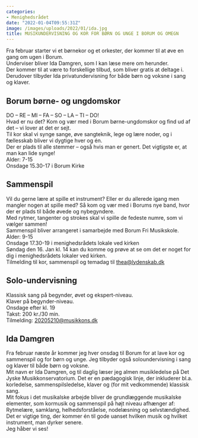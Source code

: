 ```yaml
---
categories:
- Menighedsrådet
date: "2022-01-04T09:55:31Z"
image: /images/uploads/2022/01/ida.jpg
title: MUSIKUNDERVISNING OG KOR FOR BØRN OG UNGE I BORUM OG OMEGN
---
```


Fra februar starter vi et børnekor og et orkester, der kommer til at øve en gang om ugen i Borum.   
Underviser bliver Ida Damgren, som I kan læse mere om herunder.   
Der kommer til at være to forskellige tilbud, som bliver gratis at deltage i. Derudover tilbyder Ida privatundervisning for både børn og voksne i sang og klaver.

## Borum børne- og ungdomskor

DO – RE – MI – FA – SO – LA – TI – DO!   
Hvad er nu det? Kom og vær med i Borum børne-ungdomskor og find ud af det – vi lover at det er sejt.  
Til kor skal vi synge sange, øve sangteknik, lege og lære noder, og i fællesskab bliver vi dygtige hver og én.  
Der er plads til alle stemmer – også hvis man er genert. Det vigtigste er, at man kan lide synge!  
Alder: 7-15  
Onsdage 15.30-17 i Borum Kirke

## Sammenspil

Vil du gerne lære at spille et instrument? Eller er du allerede igang men mangler nogen at spille med? Så kom og vær med i Borums nye band, hvor der er plads til både øvede og nybegyndere.  
Med rytmer, tangenter og strokes skal vi spille de fedeste numre, som vi vælger sammen!  
Sammenspil bliver arrangeret i samarbejde med Borum Fri Musikskole.  
Alder: 9-15  
Onsdage 17.30-19 i menighedsrådets lokale ved kirken  
Søndag den 16. Jan kl. 14 kan du komme og prøve at se om det er noget for dig i menighedsrådets lokaler ved kirken.  
Tilmelding til kor, sammenspil og temadag til thea@lydenskab.dk

## Solo-undervisning

Klassisk sang på begynder, øvet og ekspert-niveau.  
Klaver på begynder-niveau.  
Onsdage efter kl. 19  
Takst: 200 kr./30 min.  
Tilmelding: 20205210@musikkons.dk

## Ida Damgren

Fra februar næste år kommer jeg hver onsdag til Borum for at lave kor og sammenspil og for børn og unge. Jeg tilbyder også soloundervisning i sang og klaver til både børn og voksne.  
Mit navn er Ida Damgren, og til daglig læser jeg almen musikledelse på Det Jyske Musikkonservatorium. Det er en pædagogisk linje, der inkluderer bl.a. korledelse, sammenspilsledelse, klaver og (for mit vedkommende) klassisk sang.  
Mit fokus i det musikalske arbejde bliver de grundlæggende musikalske elementer, som kormusik og sammenspil på højt niveau afhænger af: Rytmelære, samklang, helhedsforståelse, nodelæsning og selvstændighed. Det er vigtige ting, der kommer én til gode uanset hvilken musik og hvilket instrument, man dyrker senere.  
Jeg håber vi ses!